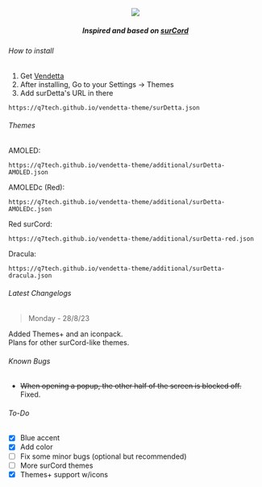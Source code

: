 <p align="center"><img src="https://media.discordapp.net/attachments/1109731302372032613/1145228776435888209/Frame_1.png?width=512&height=331"/></p>
<h5 align="center">Inspired and based on <a href="https://betterdiscord.app/theme/surCord">surCord</a></h5>
<h6>How to install</h6>

1. Get [Vendetta](https://vendetta.vercel.app/)
2. After installing, Go to your Settings -> Themes
3. Add surDetta's URL in there
```
https://q7tech.github.io/vendetta-theme/surDetta.json
```

<h6>Themes</h6>

AMOLED:
```
https://q7tech.github.io/vendetta-theme/additional/surDetta-AMOLED.json
```

AMOLEDc (Red):
``` 
https://q7tech.github.io/vendetta-theme/additional/surDetta-AMOLEDc.json
```

Red surCord:
```
https://q7tech.github.io/vendetta-theme/additional/surDetta-red.json
```

Dracula:
```
https://q7tech.github.io/vendetta-theme/additional/surDetta-dracula.json
```

<h6>Latest Changelogs</h6>

> Monday - 28/8/23<br>

Added Themes+ and an iconpack.<br>
Plans for other surCord-like themes.

<h6>Known Bugs</h6>

- ~~When opening a popup, the other half of the screen is blocked off.~~ Fixed.

<h6>To-Do</h6>

- [X] Blue accent
- [X] Add color
- [ ] Fix some minor bugs (optional but recommended)
- [ ] More surCord themes
- [X] Themes+ support w/icons
